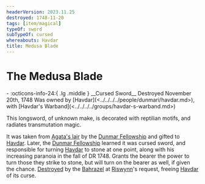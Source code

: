 ```yaml
---
headerVersion: 2023.11.25
destroyed: 1748-11-20
tags: [item/magical]
typeOf: sword
subTypeOf: cursed
whereabouts: Havdar
title: Medusa Blade
---
```

# The Medusa Blade
<div class="grid cards ext-narrow-margin ext-one-column" markdown>
- :octicons-info-24:{ .lg .middle } __Cursed Sword__  
   Destroyed November 20th, 1748  
   Was owned by [Havdar](<../../../../people/dunmari/havdar.md>), with [Havdar's Warband](<../../../../groups/havdar-s-warband.md>)  
</div>


This longsword, of unknown make, is decorated with reptilian motifs, and radiates transmutation magic. 

It was taken from [Agata's lair](<../../../../gazetteer/greater-dunmar/dunmari-basin/agata-s-lair.md>) by the [Dunmar Fellowship](<../../../../people/pcs/dunmar-fellowship/dunmar-fellowship.md>) and gifted to [Havdar](<../../../../people/dunmari/havdar.md>). Later, the [Dunmar Fellowship](<../../../../people/pcs/dunmar-fellowship/dunmar-fellowship.md>) learned it was cursed sword, and responsible for turning [Havdar](<../../../../people/dunmari/havdar.md>) to stone at one point, along with his increasing paranoia in the fall of DR 1748. Grants the bearer the power to turn those they strike to stone, but will turn on the bearer as well, if given the chance. [Destroyed](<../../session-notes/session-69-dufr.md>) by the [Bahrazel](<../../../../cosmology/gods/embodied-gods/bahrazel/bahrazel.md>) at [Riswynn](<../../../../people/pcs/dunmar-fellowship/riswynn.md>)'s request, freeing [Havdar](<../../../../people/dunmari/havdar.md>) of its curse. 
 
 
